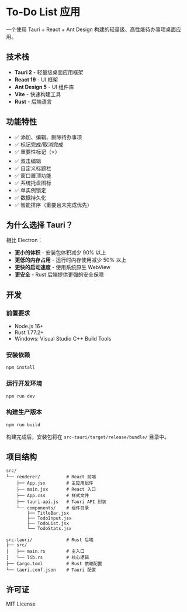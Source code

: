 # To-Do List 应用

一个使用 Tauri + React + Ant Design 构建的轻量级、高性能待办事项桌面应用。

## 技术栈

- **Tauri 2** - 轻量级桌面应用框架
- **React 19** - UI 框架
- **Ant Design 5** - UI 组件库
- **Vite** - 快速构建工具
- **Rust** - 后端语言

## 功能特性

- ✅ 添加、编辑、删除待办事项
- ✅ 标记完成/取消完成
- ✅ 重要性标记（⭐）
- ✅ 双击编辑
- ✅ 自定义标题栏
- ✅ 窗口置顶功能
- ✅ 系统托盘图标
- ✅ 单实例锁定
- ✅ 数据持久化
- ✅ 智能排序（重要且未完成优先）

## 为什么选择 Tauri？

相比 Electron：
- **更小的体积** - 安装包体积减少 90% 以上
- **更低的内存占用** - 运行时内存使用减少 50% 以上
- **更快的启动速度** - 使用系统原生 WebView
- **更安全** - Rust 后端提供更强的安全保障

## 开发

### 前置要求

- Node.js 16+
- Rust 1.77.2+
- Windows: Visual Studio C++ Build Tools

### 安装依赖

```bash
npm install
```

### 运行开发环境

```bash
npm run dev
```

### 构建生产版本

```bash
npm run build
```

构建完成后，安装包将在 `src-tauri/target/release/bundle/` 目录中。

## 项目结构

```
src/
└── renderer/          # React 前端
    ├── App.jsx        # 主应用组件
    ├── main.jsx       # React 入口
    ├── App.css        # 样式文件
    ├── tauri-api.js   # Tauri API 封装
    └── components/    # 组件目录
        ├── TitleBar.jsx
        ├── TodoInput.jsx
        ├── TodoList.jsx
        └── TodoStats.jsx

src-tauri/             # Rust 后端
├── src/
│   ├── main.rs        # 主入口
│   └── lib.rs         # 核心逻辑
├── Cargo.toml         # Rust 依赖配置
└── tauri.conf.json    # Tauri 配置
```

## 许可证

MIT License
